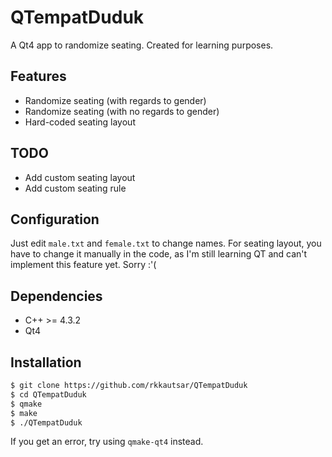 QTempatDuduk
============

A Qt4 app to randomize seating. Created for learning purposes.

## Features
- Randomize seating (with regards to gender)
- Randomize seating (with no regards to gender)
- Hard-coded seating layout

## TODO
- Add custom seating layout
- Add custom seating rule

## Configuration
Just edit `male.txt` and `female.txt` to change names.
For seating layout, you have to change it manually in the code, as I'm still learning QT and can't implement this feature yet. Sorry :'(

## Dependencies
- C++ >= 4.3.2
- Qt4

## Installation
```sh
$ git clone https://github.com/rkkautsar/QTempatDuduk
$ cd QTempatDuduk
$ qmake
$ make
$ ./QTempatDuduk
```
If you get an error, try using `qmake-qt4` instead.

